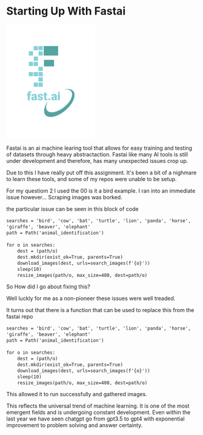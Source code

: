 # Starting Up With Fastai
![fastAiLogo](../images/logo.png)

Fastai is an ai machine learing tool that allows for easy training and testing of datasets through heavy abstractaction.
Fastai like many AI tools is still under development and therefore, has many unexpected issues crop up.

Due to this I have really put off this assignment. It's been a bit of a nighmare to learn these tools, and some of my repos were
unable to be setup.

For my questiom 2 I used the 00 is it a bird example. I ran into an immediate issue however...
Scraping images was borked.



the particular issue can be seen in this block of code

~~~
searches = 'bird', 'cow', 'bat', 'turtle', 'lion', 'panda', 'horse', 'giraffe', 'beaver', 'elephant'
path = Path('animal_identification')

for o in searches:
    dest = (path/o)
    dest.mkdir(exist_ok=True, parents=True)
    download_images(dest, urls=search_images(f'{o}'))
    sleep(10)
    resize_images(path/o, max_size=400, dest=path/o)
~~~

So How did I go about fixing this?

Well luckly for me as a non-pioneer these issues were well treaded.

It turns out that there is a function that can be used to replace this from the fastai repo

~~~
searches = 'bird', 'cow', 'bat', 'turtle', 'lion', 'panda', 'horse', 'giraffe', 'beaver', 'elephant'
path = Path('animal_identification')

for o in searches:
    dest = (path/o)
    dest.mkdir(exist_ok=True, parents=True)
    download_images(dest, urls=search_images(f'{o}'))
    sleep(10)
    resize_images(path/o, max_size=400, dest=path/o)
~~~

This allowed it to run successfully and gathered images.

This reflects the universal trend of machine learning. It is one of the most emergent fields and is undergoing constant development. Even within the last year we have seen chatgpt go from gpt3.5 to gpt4 with exponential improvement to problem solving and answer certainty. 


